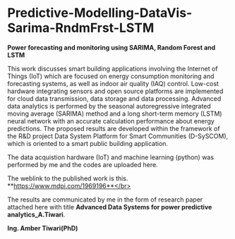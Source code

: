 # Predictive-Modelling-DataVis-Sarima-RndmFrst-LSTM </br>
<b>Power forecasting and monitoring using SARIMA, Random Forest and LSTM</b> </br>

This work discusses smart building applications involving the Internet of Things (IoT) which are focused on energy consumption monitoring and forecasting systems, as well as indoor air quality (IAQ) control. Low-cost hardware integrating sensors and open source platforms are implemented for cloud data transmission, data storage and data processing. Advanced data analytics is performed by the seasonal autoregressive integrated moving average (SARIMA) method and a long short-term memory (LSTM) neural network with an accurate calculation performance about energy predictions. The proposed results are developed within the framework of the R&D project Data System Platform for Smart Communities (D-SySCOM), which is oriented to a smart public building application. </br>

The data acquistion hardware (IoT) and machine learning (python) was performed by me and the codes are uploaded here.

The weblink to the published work is this. **https://www.mdpi.com/1969196**</br>

The results are communicated by me in the form of research paper attached here with title **Advanced Data Systems for power predictive analytics_A.Tiwari**.</br>

**Ing. Amber Tiwari(PhD)**
